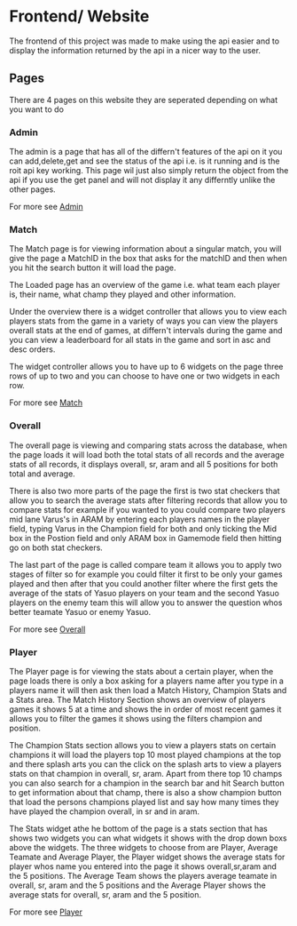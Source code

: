 # Frontend/ Website

The frontend of this project was made to make using the api easier and to display the information returned by the api in a nicer way to the user.

## Pages 

There are 4 pages on this website they are seperated depending on what you want to do 

### Admin
The admin is a page that has all of the differn't features of the api on it you can add,delete,get and see the status of the api i.e. is it running and is the roit api key working. This page wil just also simply return the object from the api if you use the get panel and will not display it any differntly unlike the other pages.

For more see [Admin](./Admin/info.md)

### Match

The Match page is for viewing information about a singular match, you will give the page a MatchID in the box that asks for the matchID and then when you hit the search button it will load the page. 

The Loaded page has an overview of the game i.e. what team each player is, their name, what champ they played and other information.

Under the overview there is a widget controller that allows you to view each players stats from the game in a variety of ways you can view the players overall stats at the end of games, at differn't intervals during the game and you can view a leaderboard for all stats in the game and sort in asc and desc orders.

The widget controller allows you to have up to 6 widgets on the page three rows of up to two and you can choose to have one or two widgets in each row.

For more see [Match](./Match/info.md)

### Overall

The overall page is viewing and comparing stats across the database, when the page loads it will load both the total stats of all records and the average stats of all records, it displays overall, sr, aram and all 5 positions for both total and average.

There is also two more parts of the page the first is two stat checkers that allow you to search the average stats after filtering records that allow you to compare stats for example if you wanted to you could compare two players mid lane Varus's in ARAM by entering each players names in the player field, typing Varus in the Champion field for both and only ticking the Mid box in the Postion field and only ARAM box in Gamemode field then hitting go on both stat checkers. 

The last part of the page is called compare team it allows you to apply two stages of filter so for example you could filter it first to be only your games played and then after that you could another filter where the first gets the average of the stats of Yasuo players on your team and the second Yasuo players on the enemy team this will allow you to answer the question whos better teamate Yasuo or enemy Yasuo.

For more see [Overall](./Overall/info.md)

### Player

The Player page is for viewing the stats about a certain player, when the page loads there is only a box asking for a players name after you type in a players name it will then ask then load a Match History, Champion Stats and a Stats area. The Match History Section shows an overview of players games it shows 5 at a time and shows the in order of most recent games it allows you to filter the games it shows using the filters champion and position.

The Champion Stats section allows you to view a players stats on certain champions it will load the players top 10 most played champions at the top and there splash arts you can the click on the splash arts to view a players stats on that champion in overall, sr, aram. Apart from there top 10 champs you can also search for a champion in the search bar and hit Search button to get information about that champ, there is also a show champion button that load the persons champions played list and say how many times they have played the champion overall, in sr and in aram.
 
The Stats widget athe he bottom of the page is a stats section that has shows two widgets you can what widgets it shows with the drop down boxs above the widgets. The three widgets to choose from are Player, Average Teamate and Average Player, the Player widget shows the average stats for player whos name you entered into the page it shows overall,sr,aram and the 5 positions. The Average Team shows the players average teamate in overall, sr, aram and the 5 positions and the Average Player shows the average stats for overall, sr, aram and the 5 position.

For more see [Player](./Player/info.md)